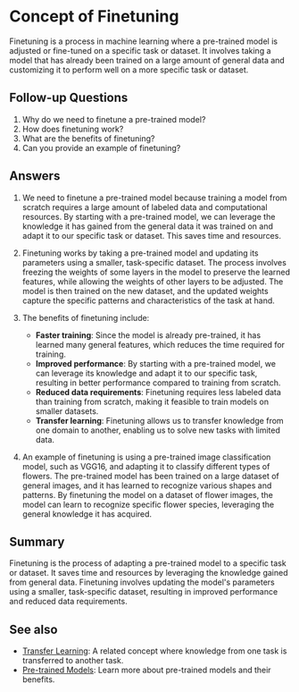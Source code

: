 # Concept of Finetuning

Finetuning is a process in machine learning where a pre-trained model is
adjusted or fine-tuned on a specific task or dataset. It involves taking a
model that has already been trained on a large amount of general data and
customizing it to perform well on a more specific task or dataset.

## Follow-up Questions

1. Why do we need to finetune a pre-trained model?
2. How does finetuning work?
3. What are the benefits of finetuning?
4. Can you provide an example of finetuning?

## Answers

1. We need to finetune a pre-trained model because training a model from scratch
   requires a large amount of labeled data and computational resources. By
   starting with a pre-trained model, we can leverage the knowledge it has
   gained from the general data it was trained on and adapt it to our specific
   task or dataset. This saves time and resources.

2. Finetuning works by taking a pre-trained model and updating its parameters
   using a smaller, task-specific dataset. The process involves freezing the
   weights of some layers in the model to preserve the learned features, while
   allowing the weights of other layers to be adjusted. The model is then
   trained on the new dataset, and the updated weights capture the specific
   patterns and characteristics of the task at hand.

3. The benefits of finetuning include:
   - **Faster training**: Since the model is already pre-trained, it has learned
     many general features, which reduces the time required for training.
   - **Improved performance**: By starting with a pre-trained model, we can
     leverage its knowledge and adapt it to our specific task, resulting in
     better performance compared to training from scratch.
   - **Reduced data requirements**: Finetuning requires less labeled data than
     training from scratch, making it feasible to train models on smaller
     datasets.
   - **Transfer learning**: Finetuning allows us to transfer knowledge from one
     domain to another, enabling us to solve new tasks with limited data.

4. An example of finetuning is using a pre-trained image classification model,
   such as VGG16, and adapting it to classify different types of flowers. The
   pre-trained model has been trained on a large dataset of general images, and
   it has learned to recognize various shapes and patterns. By finetuning the
   model on a dataset of flower images, the model can learn to recognize
   specific flower species, leveraging the general knowledge it has acquired.

## Summary

Finetuning is the process of adapting a pre-trained model to a specific task or
dataset. It saves time and resources by leveraging the knowledge gained from
general data. Finetuning involves updating the model's parameters using a
smaller, task-specific dataset, resulting in improved performance and reduced
data requirements.

## See also

- [Transfer Learning](?concept=transfer+learning&specialist_role=Software+architect&target_audience=Manager+without+much+technical+background):
  A related concept where knowledge from one task is transferred to another
  task.
- [Pre-trained Models](?concept=pre-trained+models&specialist_role=Software+architect&target_audience=Manager+without+much+technical+background):
  Learn more about pre-trained models and their benefits.